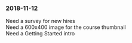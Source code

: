 
### 2018-11-12  

Need a survey for new hires  
Need a 600x400 image for the course thumbnail  
Need a Getting Started intro  
